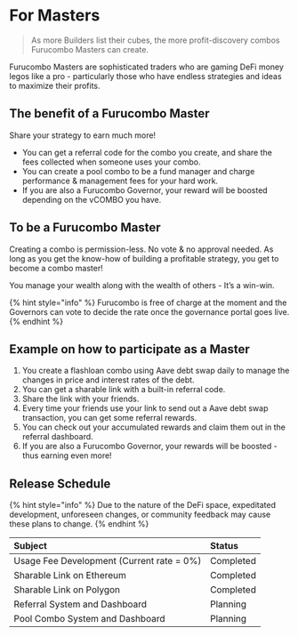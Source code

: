 # For Masters

> As more Builders list their cubes, the more profit-discovery combos Furucombo Masters can create.

Furucombo Masters are sophisticated traders who are gaming DeFi money legos like a pro - particularly those who have endless strategies and ideas to maximize their profits.

## The benefit of a Furucombo Master

Share your strategy to earn much more!

* You can get a referral code for the combo you create, and share the fees collected when someone uses your combo.
* You can create a pool combo to be a fund manager and charge performance & management fees for your hard work.
* If you are also a Furucombo Governor, your reward will be boosted depending on the vCOMBO you have.

## To be a Furucombo Master

Creating a combo is permission-less. No vote & no approval needed. As long as you get the know-how of building a profitable strategy, you get to become a combo master!

You manage your wealth along with the wealth of others - It’s a win-win.

{% hint style="info" %}
Furucombo is free of charge at the moment and the Governors can vote to decide the rate once the governance portal goes live.
{% endhint %}

## Example on how to participate as a Master

1. You create a flashloan combo using Aave debt swap daily to manage the changes in price and interest rates of the debt.
2. You can get a sharable link with a built-in referral code.
3. Share the link with your friends.
4. Every time your friends use your link to send out a Aave debt swap transaction, you can get some referral rewards.
5. You can check out your accumulated rewards and claim them out in the referral dashboard.
6. If you are also a Furucombo Governor, your rewards will be boosted - thus earning even more!

## Release Schedule

{% hint style="info" %}
Due to the nature of the DeFi space, expeditated development, unforeseen changes, or community feedback may cause these plans to change.
{% endhint %}

| Subject | Status |
| :--- | :--- |
| Usage Fee Development \(Current rate = 0%\) | Completed |
| Sharable Link on Ethereum | Completed |
| Sharable Link on Polygon | Completed |
| Referral System and Dashboard | Planning |
| Pool Combo System and Dashboard | Planning |

